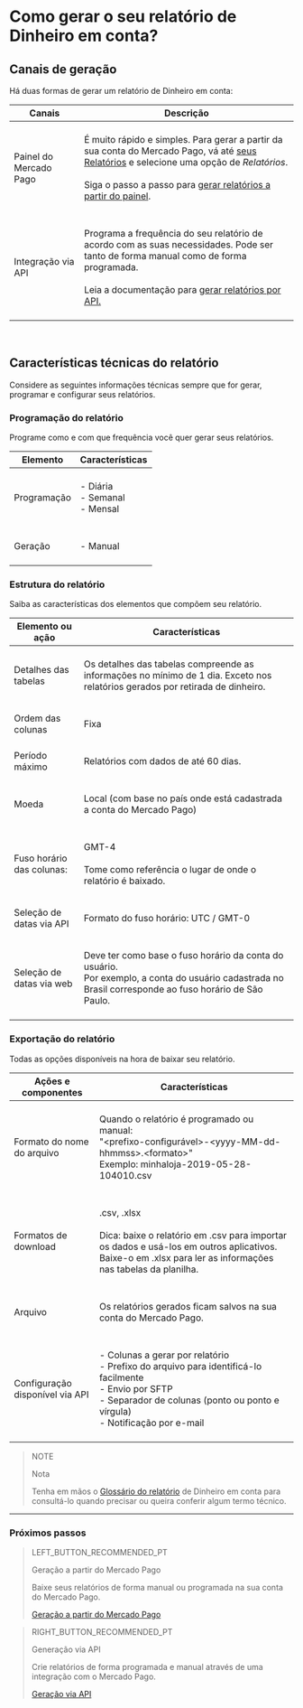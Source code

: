 
# Como gerar o seu relatório de Dinheiro em conta?

## Canais de geração

Há duas formas de gerar um relatório de Dinheiro em conta:

| Canais | Descrição |
| --- | --- |
| Painel do Mercado Pago | <br/>É muito rápido e simples. Para gerar a partir da sua conta do Mercado Pago, vá até [seus Relatórios](https://www.mercadopago.com.br/balance/reports?page=1#!/settlement-report) e selecione uma opção de *Relatórios*.<br/><br/>Siga o passo a passo para [gerar relatórios a partir do painel](https://www.mercadopago[FAKER][URL][DOMAIN]/developers/pt/guides/manage-account/reports/account-money/panel).<br/><br/> |
| Integração via API | <br/>Programa a frequência do seu relatório de acordo com as suas necessidades. Pode ser tanto de forma manual como de forma programada.<br/><br/>Leia a documentação para [gerar relatórios por API.](https://www.mercadopago[FAKER][URL][DOMAIN]/developers/pt/guides/manage-account/reports/account-money/api) <br/><br/> |

<br/>

## Características técnicas do relatório

Considere as seguintes informações técnicas sempre que for gerar, programar e configurar seus relatórios.

### Programação do relatório

Programe como e com que frequência você quer gerar seus relatórios. 


| Elemento | Características |
| --- | --- |
| Programação | <br/>- Diária<br/> - Semanal<br/>- Mensal<br/><br/> |
| Geração | <br/>- Manual<br/><br/> |


### Estrutura do relatório

Saiba as características dos elementos que compõem seu relatório.


| Elemento ou ação | Características |
| --- | --- |
| Detalhes das tabelas | <br/>Os detalhes das tabelas compreende as informações no mínimo de 1 dia. Exceto nos relatórios gerados por retirada de dinheiro. <br/> <br/> |
| Ordem das colunas |<br/> Fixa <br/> <br/> |
| Período máximo | <br/> Relatórios com dados de até 60 dias. <br/> <br/> |
| Moeda | <br/> Local (com base no país onde está cadastrada a conta do Mercado Pago) <br/> <br/> |
| Fuso horário das colunas: | <br/> GMT-4 <br/> <br> Tome como referência o lugar de onde o relatório é baixado. <br/><br/> |
| Seleção de datas via API |<br/> Formato do fuso horário: UTC / GMT-0 <br/> <br/> |
| Seleção de datas via web | <br/> Deve ter como base o fuso horário da conta do usuário.<br/> Por exemplo, a conta do usuário cadastrada no Brasil corresponde ao fuso horário de São Paulo. <br/> <br/> |


### Exportação do relatório

Todas as opções disponíveis na hora de baixar seu relatório.

| Ações e componentes | Características |
| --- | --- |
| Formato do nome do arquivo | <br/>Quando o relatório é programado ou manual:<br/> "&#60;prefixo-configurável&#62;-<span>&#60;yyyy-MM-dd-hhmmss&#62;.&#60;formato&#62;</span>" <br/> Exemplo: minhaloja-2019-05-28-104010.csv<br/><br/> |
| Formatos de download | <br/>.csv, .xlsx <br/><br/>Dica: baixe o relatório em .csv para importar os dados e usá-los em outros aplicativos. Baixe-o em .xlsx para ler as informações nas tabelas da planilha. <br/><br/> |
| Arquivo | <br/>Os relatórios gerados ficam salvos na sua conta do Mercado Pago.<br/><br/> |
| Configuração disponível via API | <br/>- Colunas a gerar por relatório<br/> - Prefixo do arquivo para identificá-lo facilmente<br/> - Envio por SFTP<br/> - Separador de colunas (ponto ou ponto e vírgula)<br/> - Notificação por e-mail<br/><br/> |



> NOTE
>
> Nota
>
> Tenha em mãos o [Glossário do relatório](https://www.mercadopago[FAKER][URL][DOMAIN]/developers/pt/guides/manage-account/reports/account-money/glossary) de Dinheiro em conta para consultá-lo quando precisar ou queira conferir algum termo técnico.

<hr/>

### Próximos passos

> LEFT_BUTTON_RECOMMENDED_PT
>
> Geração a partir do Mercado Pago 
>
> Baixe seus relatórios de forma manual ou programada na sua conta do Mercado Pago.
>
> [Geração a partir do Mercado Pago](https://www.mercadopago[FAKER][URL][DOMAIN]/developers/pt/guides/manage-account/reports/account-money/panel)

> RIGHT_BUTTON_RECOMMENDED_PT
>
> Generação via API
>
> Crie relatórios de forma programada e manual através de uma integração com o Mercado Pago.
>
> [Geração via API](https://www.mercadopago[FAKER][URL][DOMAIN]/developers/pt/guides/manage-account/reports/account-money/api)
